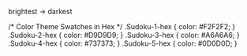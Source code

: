 brightest -> darkest

/* Color Theme Swatches in Hex */
.Sudoku-1-hex { color: #F2F2F2; }
.Sudoku-2-hex { color: #D9D9D9; }
.Sudoku-3-hex { color: #A6A6A6; }
.Sudoku-4-hex { color: #737373; }
.Sudoku-5-hex { color: #0D0D0D; }
